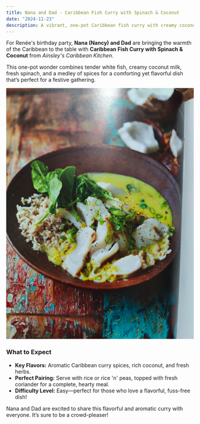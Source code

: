 ```yaml
---
title: Nana and Dad - Caribbean Fish Curry with Spinach & Coconut
date: "2024-11-23"
description: A vibrant, one-pot Caribbean fish curry with creamy coconut, fresh spinach, and aromatic spices.
---
```


For Renée's birthday party, **Nana (Nancy) and Dad** are bringing the warmth of the Caribbean to the table with **Caribbean Fish Curry with Spinach & Coconut** from _Ainsley's Caribbean Kitchen_.

This one-pot wonder combines tender white fish, creamy coconut milk, fresh spinach, and a medley of spices for a comforting yet flavorful dish that’s perfect for a festive gathering.

![Caribbean Fish Curry with Spinach & Coconut](./fishcurrypic.jpg)

### What to Expect

- **Key Flavors:** Aromatic Caribbean curry spices, rich coconut, and fresh herbs.
- **Perfect Pairing:** Serve with rice or rice 'n' peas, topped with fresh coriander for a complete, hearty meal.
- **Difficulty Level:** Easy—perfect for those who love a flavorful, fuss-free dish!

Nana and Dad are excited to share this flavorful and aromatic curry with everyone. It’s sure to be a crowd-pleaser!
